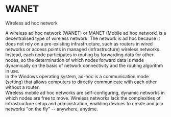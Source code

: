 # WANET


Wireless ad hoc network

A wireless ad hoc network (WANET) or MANET (Mobile ad hoc network) is a
decentralised type of wireless network. The network is ad hoc because it
does not rely on a pre-existing infrastructure, such as routers in wired
networks or access points in managed (infrastructure) wireless networks.
Instead, each node participates in routing by forwarding data for other
nodes, so the determination of which nodes forward data is made
dynamically on the basis of network connectivity and the routing
algorithm in use.\
In the Windows operating system, ad-hoc is a communication mode
(setting) that allows computers to directly communicate with each other
without a router.\
Wireless mobile ad hoc networks are self-configuring, dynamic networks
in which nodes are free to move. Wireless networks lack the complexities
of infrastructure setup and administration, enabling devices to create
and join networks "on the fly" -- anywhere, anytime.

